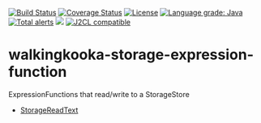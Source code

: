 [![Build Status](https://github.com/mP1/walkingkooka-storage-expression-function/actions/workflows/build.yaml/badge.svg)](https://github.com/mP1/walkingkooka-storage-expression-function/actions/workflows/build.yaml/badge.svg)
[![Coverage Status](https://coveralls.io/repos/github/mP1/walkingkooka-storage-expression-function/badge.svg?branch=master)](https://coveralls.io/repos/github/mP1/walkingkooka-storage-expression-function?branch=master)
[![License](https://img.shields.io/badge/License-Apache%202.0-blue.svg)](https://opensource.org/licenses/Apache-2.0)
[![Language grade: Java](https://img.shields.io/lgtm/grade/java/g/mP1/walkingkooka-storage-expression-function.svg?logo=lgtm&logoWidth=18)](https://lgtm.com/projects/g/mP1/walkingkooka-storage-expression-function/context:java)
[![Total alerts](https://img.shields.io/lgtm/alerts/g/mP1/walkingkooka-storage-expression-function.svg?logo=lgtm&logoWidth=18)](https://lgtm.com/projects/g/mP1/walkingkooka-storage-expression-function/alerts/)
![](https://tokei.rs/b1/github/mP1/walkingkooka-storage-expression-function)
[![J2CL compatible](https://img.shields.io/badge/J2CL-compatible-brightgreen.svg)](https://github.com/mP1/j2cl-central)

# walkingkooka-storage-expression-function
ExpressionFunctions that read/write to a StorageStore

- [StorageReadText](https://github.com/mP1/walkingkooka-storage-expression-function/blob/master/src/main/java/walkingkooka/storage/expression/function/StorageExpressionFunctionReadText.java)